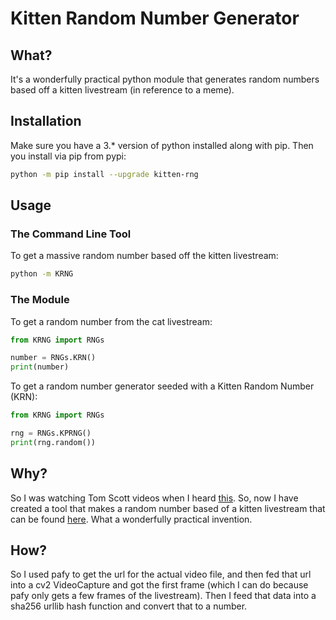 # Kitten Random Number Generator

## What?

It's a wonderfully practical python module that generates random numbers based off a kitten livestream (in reference to a meme).

## Installation

Make sure you have a 3.* version of python installed along with pip. Then you install via pip from pypi:
```bash
python -m pip install --upgrade kitten-rng
```

## Usage

### The Command Line Tool

To get a massive random number based off the kitten livestream:

```bash
python -m KRNG
```

### The Module

To get a random number from the cat livestream:

```python
from KRNG import RNGs

number = RNGs.KRN()
print(number)
```

To get a random number generator seeded with a Kitten Random Number (KRN):

```python
from KRNG import RNGs

rng = RNGs.KPRNG()
print(rng.random())
```

## Why?

So I was watching Tom Scott videos when I heard [this](https://youtu.be/1cUUfMeOijg). So, now I have created a tool that makes a random number based of a kitten livestream that can be found [here](https://www.youtube.com/watch?v=M5huFQWHyVI). What a wonderfully practical invention.

## How?

So I used pafy to get the url for the actual video file, and then fed that url into a cv2 VideoCapture and got the first frame (which I can do because pafy only gets a few frames of the livestream). Then I feed that data into a sha256 urllib hash function and convert that to a number.
